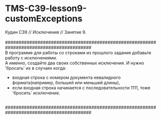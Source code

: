# TMS-C39-lesson9-customExceptions
Кудин С39 // Исключения // Занятие 9. <br/>
<br/>
########################################################################################<br/>
В программе для работы со строками из прошлого задания добавьте работу с исключениями.<br/>
А именно, создайте два своих собственных исключения. И нужно 'бросать' их в случаях когда:<br/>
- входная строка с номером документа невалидного формата(например, большей или меньшей длины), 
- если входная строка начинается с последовательности 1111, тоже 'бросить' исключение.
<a/>
<br/>
########################################################################################
